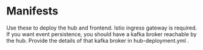 # Manifests
Use these to deploy the hub and frontend. Istio ingress gateway is required. If you want event persistence, you should have a kafka broker reachable by the hub. Provide the details of that kafka broker in hub-deployment.yml .

